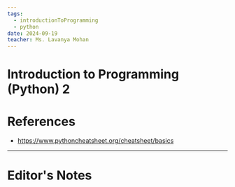 ```yaml
---
tags:
  - introductionToProgramming
  - python
date: 2024-09-19
teacher: Ms. Lavanya Mohan
---
```

# Introduction to Programming (Python) 2
# References
- https://www.pythoncheatsheet.org/cheatsheet/basics
----------------------------------------------------------------
# Editor's Notes